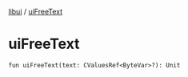 [libui](index.md) / [uiFreeText](./ui-free-text.md)

# uiFreeText

`fun uiFreeText(text: CValuesRef<ByteVar>?): Unit`
